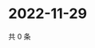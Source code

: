 # 2022-11-29

共 0 条

<!-- BEGIN WEIBO -->
<!-- 最后更新时间 Tue Nov 29 2022 16:19:24 GMT+0800 (China Standard Time) -->

<!-- END WEIBO -->
